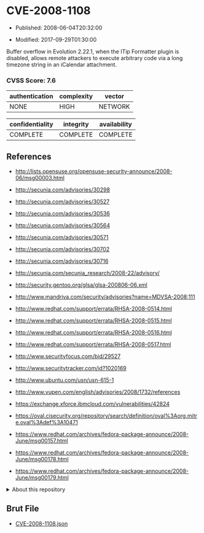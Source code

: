# CVE-2008-1108

- Published: 2008-06-04T20:32:00

- Modified: 2017-09-29T01:30:00

Buffer overflow in Evolution 2.22.1, when the ITip Formatter plugin is disabled, allows remote attackers to execute arbitrary code via a long timezone string in an iCalendar attachment.

### CVSS Score: **7.6**

| authentication | complexity | vector |
| --- | --- | --- |
| NONE | HIGH | NETWORK |

| confidentiality | integrity | availability |
| --- | --- | --- |
| COMPLETE | COMPLETE | COMPLETE |

## References

* http://lists.opensuse.org/opensuse-security-announce/2008-06/msg00003.html

* http://secunia.com/advisories/30298

* http://secunia.com/advisories/30527

* http://secunia.com/advisories/30536

* http://secunia.com/advisories/30564

* http://secunia.com/advisories/30571

* http://secunia.com/advisories/30702

* http://secunia.com/advisories/30716

* http://secunia.com/secunia_research/2008-22/advisory/

* http://security.gentoo.org/glsa/glsa-200806-06.xml

* http://www.mandriva.com/security/advisories?name=MDVSA-2008:111

* http://www.redhat.com/support/errata/RHSA-2008-0514.html

* http://www.redhat.com/support/errata/RHSA-2008-0515.html

* http://www.redhat.com/support/errata/RHSA-2008-0516.html

* http://www.redhat.com/support/errata/RHSA-2008-0517.html

* http://www.securityfocus.com/bid/29527

* http://www.securitytracker.com/id?1020169

* http://www.ubuntu.com/usn/usn-615-1

* http://www.vupen.com/english/advisories/2008/1732/references

* https://exchange.xforce.ibmcloud.com/vulnerabilities/42824

* https://oval.cisecurity.org/repository/search/definition/oval%3Aorg.mitre.oval%3Adef%3A10471

* https://www.redhat.com/archives/fedora-package-announce/2008-June/msg00157.html

* https://www.redhat.com/archives/fedora-package-announce/2008-June/msg00178.html

* https://www.redhat.com/archives/fedora-package-announce/2008-June/msg00179.html

<details>
<summary>About this repository</summary> 

  This repository is part of the project [Live Hack CVE](https://github.com/Live-Hack-CVE). Main website can be found [www.live-hack.org](https://www.live-hack.org) 
  
  Made by [Sn0wAlice](https://github.com/Sn0wAlice) for the people that care about security and need to have a feed of the latest CVEs. Hope you enjoy it, don't forget to star the repo and follow me on [Twitter](https://twitter.com/Sn0wAlice) and [Github](https://github.com/Sn0wAlice). And that is my [personnal website](https://www.alice-snow.me/)

  - [Home Page](https://github.com/Live-Hack-CVE)
  - [Framework](https://github.com/Live-Hack-CVE/cve-framework)
  - [CVE database](https://github.com/Live-Hack-CVE/full_database)
  - [Changelog](https://github.com/Live-Hack-CVE/Changelog)
</details>

## Brut File

* [CVE-2008-1108.json](https://raw.githubusercontent.com/Live-Hack-CVE/full_database/main/cves/2008/CVE-2008-1108.json)

